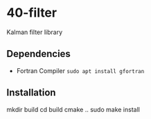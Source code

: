 # 40-filter
Kalman filter library 

## Dependencies
- Fortran Compiler
`sudo apt install gfortran`

## Installation

  mkdir build
  cd build
  cmake ..
  sudo make install
